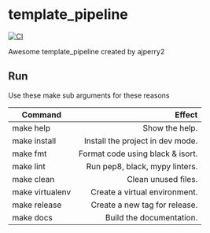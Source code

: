 
# template_pipeline

[![CI](https://github.com/ajperry2/template_pipeline/actions/workflows/main.yml/badge.svg)](https://github.com/ajperry2/template_pipeline/actions/workflows/main.yml)

Awesome template_pipeline created by ajperry2

## Run 


Use these make sub arguments for these reasons


|   Command	|   Effect	|
|----------|------:|
|   make help	|   Show the help.	|
|   make install	|  Install the project in dev mode. 	|
|   make fmt	|   Format code using black & isort.	|
|   make lint	|   Run pep8, black, mypy linters.	|
|   make clean	|   Clean unused files.	|
|   make virtualenv	|   Create a virtual environment.	|
|   make release	|   Create a new tag for release.	|
|   make docs	|   Build the documentation.	|